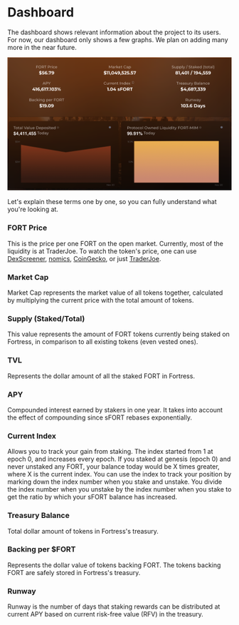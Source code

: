 # Dashboard

The dashboard shows relevant information about the project to its users. For now, our dashboard only shows a few graphs. We plan on adding many more in the near future.

![Dashboard page](<../.gitbook/assets/image (3).png>)

Let's explain these terms one by one, so you can fully understand what you're looking at.

### FORT Price

This is the price per one FORT on the open market. Currently, most of the liquidity is at TraderJoe. To watch the token's price, one can use [DexScreener](https://dexscreener.com/avalanche/0x3e5f198b46f3de52761b02d4ac8ef4ceceac22d6), [nomics](https://nomics.com/assets/fort3-fortress-dao), [CoinGecko](https://www.coingecko.com/en/coins/fortress-dao), or just [TraderJoe](https://traderjoexyz.com/#/trade?inputCurrency=0x130966628846BFd36ff31a822705796e8cb8C18D\&outputCurrency=0xf6d46849DB378AE01D93732585BEc2C4480D1fD5).

### Market Cap

Market Cap represents the market value of all tokens together, calculated by multiplying the current price with the total amount of tokens.

### Supply (Staked/Total)

This value represents the amount of FORT tokens currently being staked on Fortress, in comparison to all existing tokens (even vested ones).

### TVL

Represents the dollar amount of all the staked FORT in Fortress.

### APY

Compounded interest earned by stakers in one year. It takes into account the effect of compounding since sFORT rebases exponentially.

### Current Index

Allows you to track your gain from staking. The index started from 1 at epoch 0, and increases every epoch. If you staked at genesis (epoch 0) and never unstaked any FORT, your balance today would be X times greater, where X is the current index. You can use the index to track your position by marking down the index number when you stake and unstake. You divide the index number when you unstake by the index number when you stake to get the ratio by which your sFORT balance has increased.

### Treasury Balance

Total dollar amount of tokens in Fortress's treasury.

### Backing per $FORT

Represents the dollar value of tokens backing FORT. The tokens backing FORT are safely stored in Fortress's treasury.

### Runway

Runway is the number of days that staking rewards can be distributed at current APY based on current risk-free value (RFV) in the treasury.
